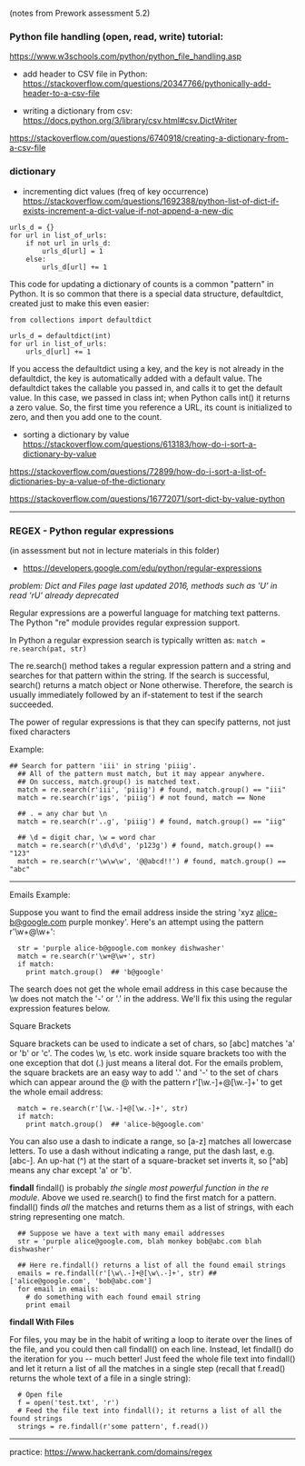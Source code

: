 (notes from Prework assessment 5.2)
### Python file handling (open, read, write) tutorial:
https://www.w3schools.com/python/python_file_handling.asp

* add header to CSV file in Python: https://stackoverflow.com/questions/20347766/pythonically-add-header-to-a-csv-file

* writing a dictionary from csv: https://docs.python.org/3/library/csv.html#csv.DictWriter

https://stackoverflow.com/questions/6740918/creating-a-dictionary-from-a-csv-file

### dictionary
* incrementing dict values (freq of key occurrence)
https://stackoverflow.com/questions/1692388/python-list-of-dict-if-exists-increment-a-dict-value-if-not-append-a-new-dic

> 
```
urls_d = {}
for url in list_of_urls:
    if not url in urls_d:
        urls_d[url] = 1
    else:
        urls_d[url] += 1
```
This code for updating a dictionary of counts is a common "pattern" in Python. It is so common that there is a special data structure, defaultdict, created just to make this even easier:

```
from collections import defaultdict 

urls_d = defaultdict(int)
for url in list_of_urls:
    urls_d[url] += 1
```
    
If you access the defaultdict using a key, and the key is not already in the defaultdict, the key is automatically added with a default value. The defaultdict takes the callable you passed in, and calls it to get the default value. In this case, we passed in class int; when Python calls int() it returns a zero value. So, the first time you reference a URL, its count is initialized to zero, and then you add one to the count.

* sorting a dictionary by value
https://stackoverflow.com/questions/613183/how-do-i-sort-a-dictionary-by-value

https://stackoverflow.com/questions/72899/how-do-i-sort-a-list-of-dictionaries-by-a-value-of-the-dictionary

https://stackoverflow.com/questions/16772071/sort-dict-by-value-python

-------

### REGEX - Python regular expressions

(in assessment but not in lecture materials in this folder)

* https://developers.google.com/edu/python/regular-expressions

*problem: Dict and Files page last updated 2016, methods such as 'U' in read 'rU' already deprecated*

Regular expressions are a powerful language for matching text patterns. The Python "re" module provides regular expression support.

In Python a regular expression search is typically written as:
```match = re.search(pat, str)```

The re.search() method takes a regular expression pattern and a string and searches for that pattern within the string. If the search is successful, search() returns a match object or None otherwise. Therefore, the search is usually immediately followed by an if-statement to test if the search succeeded.

The power of regular expressions is that they can specify patterns, not just fixed characters

Example:

```
## Search for pattern 'iii' in string 'piiig'.
  ## All of the pattern must match, but it may appear anywhere.
  ## On success, match.group() is matched text.
  match = re.search(r'iii', 'piiig') # found, match.group() == "iii"
  match = re.search(r'igs', 'piiig') # not found, match == None

  ## . = any char but \n
  match = re.search(r'..g', 'piiig') # found, match.group() == "iig"

  ## \d = digit char, \w = word char
  match = re.search(r'\d\d\d', 'p123g') # found, match.group() == "123"
  match = re.search(r'\w\w\w', '@@abcd!!') # found, match.group() == "abc"
  ```

-----------

Emails Example:

Suppose you want to find the email address inside the string 'xyz alice-b@google.com purple monkey'. Here's an attempt using the pattern r'\w+@\w+':

```
  str = 'purple alice-b@google.com monkey dishwasher'
  match = re.search(r'\w+@\w+', str)
  if match:
    print match.group()  ## 'b@google'
```    
   
The search does not get the whole email address in this case because the \w does not match the '-' or '.' in the address. We'll fix this using the regular expression features below.


Square Brackets

Square brackets can be used to indicate a set of chars, so [abc] matches 'a' or 'b' or 'c'. The codes \w, \s etc. work inside square brackets too with the one exception that dot (.) just means a literal dot. For the emails problem, the square brackets are an easy way to add '.' and '-' to the set of chars which can appear around the @ with the pattern r'[\w.-]+@[\w.-]+' to get the whole email address:

```
  match = re.search(r'[\w.-]+@[\w.-]+', str)
  if match:
    print match.group()  ## 'alice-b@google.com'
```

You can also use a dash to indicate a range, so [a-z] matches all lowercase letters. To use a dash without indicating a range, put the dash last, e.g. [abc-]. An up-hat (^) at the start of a square-bracket set inverts it, so [^ab] means any char except 'a' or 'b'.



**findall**
findall() is probably *the single most powerful function in the re module*. Above we used re.search() to find the first match for a pattern. findall() finds *all* the matches and returns them as a list of strings, with each string representing one match.

```
  ## Suppose we have a text with many email addresses
  str = 'purple alice@google.com, blah monkey bob@abc.com blah dishwasher'

  ## Here re.findall() returns a list of all the found email strings
  emails = re.findall(r'[\w\.-]+@[\w\.-]+', str) ## ['alice@google.com', 'bob@abc.com']
  for email in emails:
    # do something with each found email string
    print email
```

**findall With Files**

For files, you may be in the habit of writing a loop to iterate over the lines of the file, and you could then call findall() on each line. Instead, let findall() do the iteration for you -- much better! Just feed the whole file text into findall() and let it return a list of all the matches in a single step (recall that f.read() returns the whole text of a file in a single string):

```
  # Open file
  f = open('test.txt', 'r')
  # Feed the file text into findall(); it returns a list of all the found strings
  strings = re.findall(r'some pattern', f.read())
```

--------------
practice: 
https://www.hackerrank.com/domains/regex
